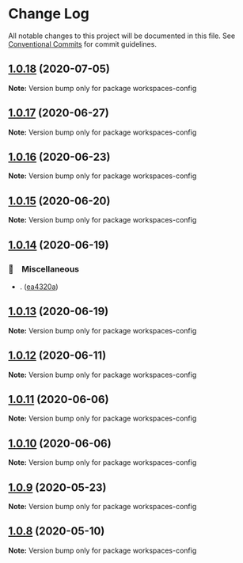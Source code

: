 # Change Log

All notable changes to this project will be documented in this file.
See [Conventional Commits](https://conventionalcommits.org) for commit guidelines.

## [1.0.18](https://github.com/bluelovers/workspaces-config/compare/workspaces-config@1.0.17...workspaces-config@1.0.18) (2020-07-05)

**Note:** Version bump only for package workspaces-config





## [1.0.17](https://github.com/bluelovers/workspaces-config/compare/workspaces-config@1.0.16...workspaces-config@1.0.17) (2020-06-27)

**Note:** Version bump only for package workspaces-config





## [1.0.16](https://github.com/bluelovers/workspaces-config/compare/workspaces-config@1.0.15...workspaces-config@1.0.16) (2020-06-23)

**Note:** Version bump only for package workspaces-config





## [1.0.15](https://github.com/bluelovers/workspaces-config/compare/workspaces-config@1.0.14...workspaces-config@1.0.15) (2020-06-20)

**Note:** Version bump only for package workspaces-config





## [1.0.14](https://github.com/bluelovers/workspaces-config/compare/workspaces-config@1.0.13...workspaces-config@1.0.14) (2020-06-19)


### 🔖　Miscellaneous

* . ([ea4320a](https://github.com/bluelovers/workspaces-config/commit/ea4320a8885ccaa448e343856818d08cfc2f1992))





## [1.0.13](https://github.com/bluelovers/workspaces-config/compare/workspaces-config@1.0.12...workspaces-config@1.0.13) (2020-06-19)

**Note:** Version bump only for package workspaces-config





## [1.0.12](https://github.com/bluelovers/workspaces-config/compare/workspaces-config@1.0.11...workspaces-config@1.0.12) (2020-06-11)

**Note:** Version bump only for package workspaces-config





## [1.0.11](https://github.com/bluelovers/workspaces-config/compare/workspaces-config@1.0.10...workspaces-config@1.0.11) (2020-06-06)

**Note:** Version bump only for package workspaces-config





## [1.0.10](https://github.com/bluelovers/workspaces-config/compare/workspaces-config@1.0.9...workspaces-config@1.0.10) (2020-06-06)

**Note:** Version bump only for package workspaces-config





## [1.0.9](https://github.com/bluelovers/workspaces-config/compare/workspaces-config@1.0.8...workspaces-config@1.0.9) (2020-05-23)

**Note:** Version bump only for package workspaces-config





## [1.0.8](https://github.com/bluelovers/workspaces-config/compare/workspaces-config@1.0.7...workspaces-config@1.0.8) (2020-05-10)

**Note:** Version bump only for package workspaces-config
